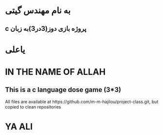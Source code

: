 <h1>به نام مهندس گیتی</h1>
<h2>c پروژه بازی دوز(3در3)به زبان </h2>
<h1>یاعلی</h1>
<h1>IN THE NAME OF ALLAH</h1>
<h2>This is a c language dose game (3*3)</h2>
All files are available at https://github.com/m-m-hajilou/project-class.git, but copied to clean repositories

<h1>YA ALI</h1>
